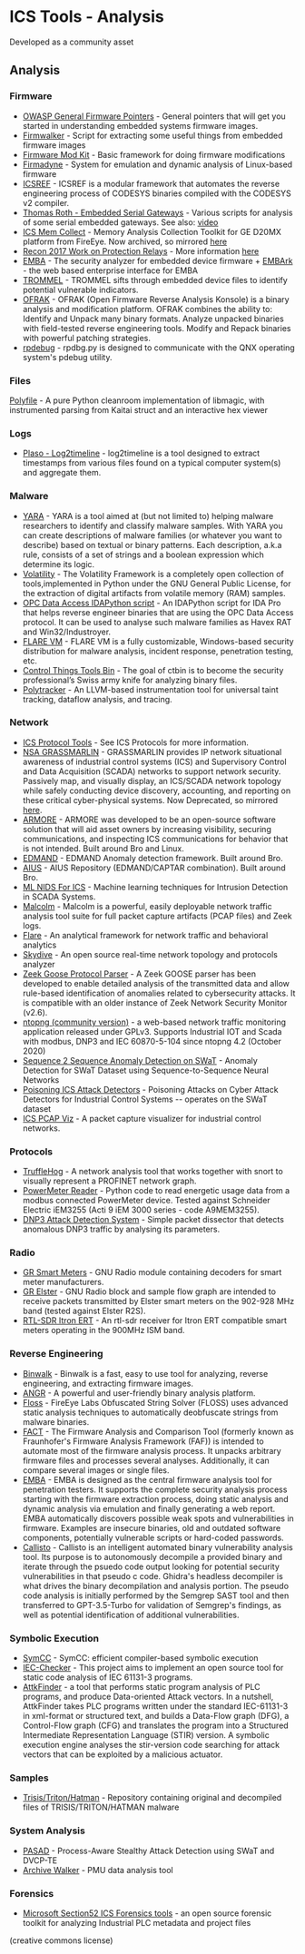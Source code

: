 # ICS Tools - Analysis

Developed as a community asset

## Analysis

### Firmware

- [OWASP General Firmware Pointers](https://www.owasp.org/index.php/OWASP_Internet_of_Things_Project#tab=Firmware_Analysis) - General pointers that will get you started in understanding embedded systems firmware images.
- [Firmwalker](https://github.com/craigz28/firmwalker) - Script for extracting some useful things from embedded firmware images
- [Firmware Mod Kit](https://github.com/mirror/firmware-mod-kit) - Basic framework for doing firmware modifications
- [Firmadyne](https://github.com/firmadyne/firmadyne) - System for emulation and dynamic analysis of Linux-based firmware
- [ICSREF](https://github.com/momalab/ICSREF) - ICSREF is a modular framework that automates the reverse engineering process of CODESYS binaries compiled with the CODESYS v2 compiler.
- [Thomas Roth - Embedded Serial Gateways](https://github.com/nezza/scada-stuff) - Various scripts for analysis of some serial embedded gateways. See also: [video](https://media.ccc.de/v/34c3-8956-scada_-_gateway_to_s_hell)
- [ICS Mem Collect](https://github.com/mandiant/ics_mem_collect) - Memory Analysis Collection Toolkit for GE D20MX platform from FireEye. Now archived, so mirrored [here](/tools/mirrored/ics-mem-collect)
- [Recon 2017 Work on Protection Relays](https://github.com/rigmar/Recon2017) - More information [here](http://www.scada.sl/2017/10/hopeless-relay-protection-for.html)
- [EMBA](https://github.com/e-m-b-a/emba) - The security analyzer for embedded device firmware + [EMBArk](https://github.com/e-m-b-a/embark) - the web based enterprise interface for EMBA
- [TROMMEL](https://github.com/CERTCC/trommel) - TROMMEL sifts through embedded device files to identify potential vulnerable indicators. 
- [OFRAK](https://github.com/redballoonsecurity/ofrak) - OFRAK (Open Firmware Reverse Analysis Konsole) is a binary analysis and modification platform. OFRAK combines the ability to: Identify and Unpack many binary formats. Analyze unpacked binaries with field-tested reverse engineering tools. Modify and Repack binaries with powerful patching strategies.
- [rpdebug](https://github.com/mandiant/rpdebug_qnx) - rpdbg.py is designed to communicate with the QNX operating system's pdebug utility.

### Files
[Polyfile](https://github.com/trailofbits/polyfile) - A pure Python cleanroom implementation of libmagic, with instrumented parsing from Kaitai struct and an interactive hex viewer
### Logs

- [Plaso - Log2timeline](https://github.com/log2timeline/plaso/wiki) - log2timeline is a tool designed to extract timestamps from various files found on a typical computer system(s) and aggregate them.

### Malware

- [YARA](https://plusvic.github.io/yara/) - YARA is a tool aimed at (but not limited to) helping malware researchers to identify and classify malware samples. With YARA you can create descriptions of malware families (or whatever you want to describe) based on textual or binary patterns. Each description, a.k.a rule, consists of a set of strings and a boolean expression which determine its logic.
- [Volatility](https://github.com/volatilityfoundation/volatility) - The Volatility Framework is a completely open collection of tools,implemented in Python under the GNU General Public License, for the extraction of digital artifacts from volatile memory (RAM) samples.
- [OPC Data Access IDAPython script](https://github.com/eset/malware-research/tree/master/industroyer) - An IDAPython script for IDA Pro that helps reverse engineer binaries that are using the OPC Data Access protocol. It can be used to analyse such malware families as Havex RAT and Win32/Industroyer.
- [FLARE VM](https://github.com/fireeye/flare-vm) - FLARE VM is a fully customizable, Windows-based security distribution for malware analysis, incident response, penetration testing, etc.
- [Control Things Tools Bin](https://github.com/ControlThingsTools/ctbin) - The goal of ctbin is to become the security professional’s Swiss army knife for analyzing binary files.
- [Polytracker](https://github.com/trailofbits/polytracker) - An LLVM-based instrumentation tool for universal taint tracking, dataflow analysis, and tracing.

### Network

- [ICS Protocol Tools](/protocols/) - See ICS Protocols for more information.
- [NSA GRASSMARLIN](https://github.com/nsacyber/GRASSMARLIN) - GRASSMARLIN provides IP network situational awareness of industrial control systems (ICS) and Supervisory Control and Data Acquisition (SCADA) networks to support network security. Passively map, and visually display, an ICS/SCADA network topology while safely conducting device discovery, accounting, and reporting on these critical cyber-physical systems. Now Deprecated, so mirrored [here](/tools/mirrored/grassmarlin).
- [ARMORE](https://github.com/ITI/ARMORE) - ARMORE was developed to be an open-source software solution that will aid asset owners by increasing visibility, securing communications, and inspecting ICS communications for behavior that is not intended. Built around Bro and Linux.
- [EDMAND](https://github.com/ITI/EDMAND) - EDMAND Anomaly detection framework. Built around Bro.
- [AIUS](https://github.com/ITI/aius) - AIUS Repository (EDMAND/CAPTAR combination). Built around Bro.
- [ML NIDS For ICS](https://github.com/Rocionightwater/ML-NIDS-for-SCADA) - Machine learning techniques for Intrusion Detection in SCADA Systems.
- [Malcolm](https://github.com/cisagov/Malcolm) - Malcolm is a powerful, easily deployable network traffic analysis tool suite for full packet capture artifacts (PCAP files) and Zeek logs.
- [Flare](https://github.com/austin-taylor/flare) - An analytical framework for network traffic and behavioral analytics
- [Skydive](https://github.com/skydive-project/skydive) - An open source real-time network topology and protocols analyzer
- [Zeek Goose Protocol Parser](https://github.com/smartgridadsc/Goose-protocol-parser-for-Zeek-IDS) - A Zeek GOOSE parser has been developed to enable detailed analysis of the transmitted data and allow rule-based identification of anomalies related to cybersecurity attacks. It is compatible with an older instance of Zeek Network Security Monitor (v2.6).
- [ntopng (community version)](https://github.com/ntop/ntopng) - a web-based network traffic monitoring application released under GPLv3. Supports Industrial IOT and Scada with modbus, DNP3 and IEC 60870-5-104 since ntopng 4.2 (October 2020)
- [Sequence 2 Sequence Anomaly Detection on SWaT](https://github.com/jukworks/swat-seq2seq) - Anomaly Detection for SWaT Dataset using Sequence-to-Sequence Neural Networks
- [Poisoning ICS Attack Detectors](https://github.com/mkravchik/poisoning-ics-ad) - Poisoning Attacks on Cyber Attack Detectors for Industrial Control Systems -- operates on the SWaT dataset
- [ICS PCAP Viz](https://github.com/cutaway-security/ICSPcapViz) - A packet capture visualizer for industrial control networks.

### Protocols

- [TruffleHog](https://github.com/TruffleHog/TruffleHog) - A network analysis tool that works together with snort to visually represent a PROFINET network graph.
- [PowerMeter Reader](https://github.com/lucab85/PowerMeter-Reader) - Python code to read energetic usage data from a modbus connected PowerMeter device. Tested against Schneider Electric iEM3255 (Acti 9 iEM 3000 series - code A9MEM3255).
- [DNP3 Attack Detection System](https://github.com/hpcn-uam/DNP3-Attack-Detection-System) - Simple packet dissector that detects anomalous DNP3 traffic by analysing its parameters.

### Radio

- [GR Smart Meters](https://github.com/BitBangingBytes/gr-smart_meters) - GNU Radio module containing decoders for smart meter manufacturers.
- [GR Elster](https://github.com/argilo/gr-elster) - GNU Radio block and sample flow graph are intended to receive packets transmitted by Elster smart meters on the 902-928 MHz band (tested against Elster R2S).
- [RTL-SDR Itron ERT](https://github.com/bemasher/rtlamr) - An rtl-sdr receiver for Itron ERT compatible smart meters operating in the 900MHz ISM band.

### Reverse Engineering

- [Binwalk](https://github.com/ReFirmLabs/binwalk) - Binwalk is a fast, easy to use tool for analyzing, reverse engineering, and extracting firmware images.
- [ANGR](https://github.com/angr/angr) - A powerful and user-friendly binary analysis platform.
- [Floss](https://github.com/fireeye/flare-floss) - FireEye Labs Obfuscated String Solver (FLOSS) uses advanced static analysis techniques to automatically deobfuscate strings from malware binaries.
- [FACT](https://github.com/fkie-cad/FACT_core) - The Firmware Analysis and Comparison Tool (formerly known as Fraunhofer's Firmware Analysis Framework (FAF)) is intended to automate most of the firmware analysis process. It unpacks arbitrary firmware files and processes several analyses. Additionally, it can compare several images or single files.
- [EMBA](https://github.com/e-m-b-a/emba) - EMBA is designed as the central firmware analysis tool for penetration testers. It supports the complete security analysis process starting with the firmware extraction process, doing static analysis and dynamic analysis via emulation and finally generating a web report. EMBA automatically discovers possible weak spots and vulnerabilities in firmware. Examples are insecure binaries, old and outdated software components, potentially vulnerable scripts or hard-coded passwords. 
- [Callisto](https://github.com/JetP1ane/Callisto) - Callisto is an intelligent automated binary vulnerability analysis tool. Its purpose is to autonomously decompile a provided binary and iterate through the psuedo code output looking for potential security vulnerabilities in that pseudo c code. Ghidra's headless decompiler is what drives the binary decompilation and analysis portion. The pseudo code analysis is initially performed by the Semgrep SAST tool and then transferred to GPT-3.5-Turbo for validation of Semgrep's findings, as well as potential identification of additional vulnerabilities.

### Symbolic Execution

- [SymCC](https://github.com/eurecom-s3/symcc) - SymCC: efficient compiler-based symbolic execution
- [IEC-Checker](https://github.com/jubnzv/iec-checker) - This project aims to implement an open source tool for static code analysis of IEC 61131-3 programs.
- [AttkFinder](https://gitlab.com/jhcastel/attkfinder) - a tool that performs static program analysis of PLC programs, and produce Data-oriented Attack vectors. In a nutshell, AttkFinder takes PLC programs written under the standard IEC-61131-3 in xml-format or structured text, and builds a Data-Flow graph (DFG), a Control-Flow graph (CFG) and translates the program into a Structured Intermediate Representation Language (STIR) version. A symbolic execution engine analyses the stir-version code searching for attack vectors that can be exploited by a malicious actuator.

### Samples

- [Trisis/Triton/Hatman](https://github.com/MDudek-ICS/TRISIS-TRITON-HATMAN) - Repository containing original and decompiled files of TRISIS/TRITON/HATMAN malware

### System Analysis

- [PASAD](https://github.com/mikeliturbe/pasad) - Process-Aware Stealthy Attack Detection using SWaT and DVCP-TE
- [Archive Walker](https://github.com/pnnl/archive_walker) - PMU data analysis tool

### Forensics

- [Microsoft Section52 ICS Forensics tools](https://github.com/microsoft/ics-forensics-tools) - an open source forensic toolkit for analyzing Industrial PLC metadata and project files

(creative commons license)
